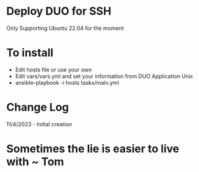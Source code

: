 # Deploy DUO for SSH

Only Supporting Ubuntu 22.04 for the moment

# To install
* Edit hosts file or use your own
* Edit vars/vars.yml and set your information from DUO Application Unix
* ansible-playbook -i hosts tasks/main.yml

# Change Log
11/4/2023 - Initial creation


# Sometimes the lie is easier to live with ~ Tom